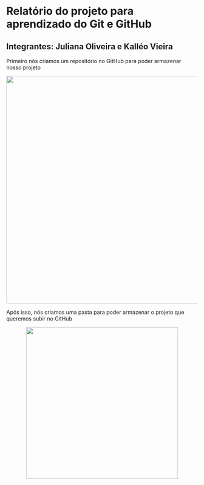 <h1>Relatório do projeto para aprendizado do Git e GitHub</h1>
<h2>Integrantes: Juliana Oliveira e Kalléo Vieira</h2>
<p>Primeiro nós criamos um repositório no GitHub para poder armazenar nosso projeto</p>

<div align = "center">
<img src = "https://github.com/JuS0l/AtividadePAM/assets/150742951/2c6a2205-4b3b-48bb-bf76-dcba2a83a104.png" width = "600px" />
</div> 

<p>Após isso, nós criamos uma pasta para poder armazenar o projeto que queremos subir no GitHub</p>

<div align = "center">
<img src = "https://github.com/JuS0l/AtividadePAM/assets/150742951/ce8a73ce-d4ae-433f-bcc2-e6783ca0d256.png" width = "400px" />
</div> 
